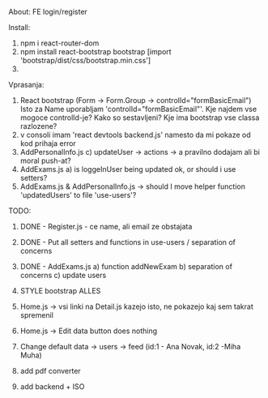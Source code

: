 About:
FE login/register

Install:

1. npm i react-router-dom
2. npm install react-bootstrap bootstrap [import 'bootstrap/dist/css/bootstrap.min.css']
3.

Vprasanja:

1. React bootstrap (Form -> Form.Group -> controlId="formBasicEmail")
   Isto za Name uporabljam 'controlId="formBasicEmail"'. Kje najdem vse mogoce controlId-je? Kako so sestavljeni? Kje ima bootstrap vse classa razlozene?
2. v consoli imam 'react devtools backend.js' namesto da mi pokaze od kod prihaja error
3. AddPersonalInfo.js
   c) updateUser -> actions -> a pravilno dodajam ali bi moral push-at?
4. AddExams.js
   a) is loggeInUser being updated ok, or should i use setters?
5. AddExams.js & AddPersonalInfo.js -> should I move helper function 'updatedUsers' to file 'use-users'?

TODO:

1. DONE - Register.js - ce name, ali email ze obstajata
2. DONE - Put all setters and functions in use-users / separation of concerns
3. DONE - AddExams.js
   a) function addNewExam
   b) separation of concerns
   c) update users

4. STYLE bootstrap ALLES

4. Home.js -> vsi linki na Detail.js kazejo isto, ne pokazejo kaj sem takrat spremenil

5. Home.js -> Edit data button does nothing

6. Change default data -> users -> feed (id:1 - Ana Novak, id:2 -Miha Muha)

7. add pdf converter

8. add backend + ISO


